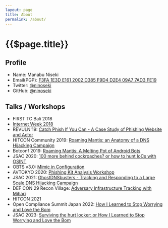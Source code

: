 ```yaml
---
layout: page
title: About
permalink: /about/
---
```


# {{$page.title}}

## Profile

- Name: Manabu Niseki
- Email(PGP): [F3FA 1E3D E161 2002 D385 F9D4 D2E4 09A7 7AD3 FE19](https://flowcrypt.com/pub/manabu.niseki@gmail.com)
- Twitter: [@ninoseki](https://twitter.com/ninoseki)
- GitHub: [@ninoseki](https://github.com/ninoseki)

## Talks / Workshops

- FIRST TC Bali 2018
- [Internet Week 2018](https://www.nic.ad.jp/ja/materials/iw/2018/proceedings/d2/d2-1-ishimaru.pdf)
- REVULN'19: [Catch Phish If You Can - A Case Study of Phishing Website and Actor](https://revuln.com/files/slides/revuln19/revuln19_4.pdf)
- HITCON Community 2019: [Roaming Mantis: an Anatomy of a DNS Hijacking Campaign](https://hitcon.org/2019/CMT/slide-files/d2_s1_r1.pdf)
- Botconf 2019: [Roaming Mantis: A Melting Pot of Android Bots](https://www.botconf.eu/wp-content/uploads/2019/12/B2019-Ishimaru-Niseki-Ogawa-Mantis.pdf)
- JSAC 2020: [100 more behind cockroaches? or how to hunt IoCs with OSINT](https://jsac.jpcert.or.jp/archive/2020/pdf/JSAC2020_4_ogawa-niseki_en.pdf)
- OBTS v3.0: [Mimic in Configuration](https://objectivebythesea.com/v3/talks/OBTS_v3_mNiseki_sIshimaru.pdf)
- AVTOKYO 2020: [Phishing Kit Analysis Workshop](https://speakerdeck.com/ninoseki/avtokyo-2020-phishing-kit-analysis-workshop)
- JSAC 2021: [GhostDNSbusters - Tracking and Responding to a Large Scale DNS Hijacking Campaign](https://jsac.jpcert.or.jp/archive/2021/pdf/JSAC2021_101_josh-niseki_jp.pdf)
- DEF CON 29 Recon Village: [Adversary Infrastructure Tracking with Mihari](/presentations/Adversary%20Infrastructure%20Tracking%20with%20Mihari.pdf)
- HITCON 2021
- Open Compliance Summit Japan 2022: [How I Learned to Stop Worrying and Love the Bom](https://static.sched.com/hosted_files/ocs2022/bd/How_I_Learned_to_Stop_Worrying_and_Love_the_Bom.pdf)
- JSAC 2023: [Surviving the hurt locker: or How I Learned to Stop Worrying and Love the Bom](https://github.com/ninoseki/jsac2023-sbom-workshop)
